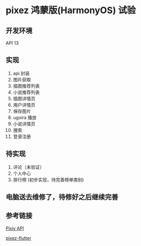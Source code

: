 # pixez 鸿蒙版(HarmonyOS) 试验
## 开发环境
API 13

## 实现

1. api 封装
2. 图片获取
3. 插图推荐列表
4. 小说推荐列表
5. 插图详情页
6. 用户详情页
7. 保存图片
8. ugoira 播放
9. 小说详情页
10. 搜索
11. 登录注册

## 待实现

1. 评论（未验证）
2. 个人中心
3. 排行榜 (初步实现，待完善榜单类别)

## 电脑送去维修了，待修好之后继续完善

## 参考链接 
[Pixiv API](https://github.com/upbit/pixivpy)

[pixez-flutter](https://github.com/Notsfsssf/pixez-flutter/)
